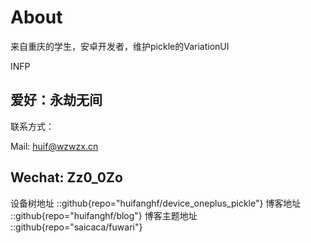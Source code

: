 # About
来自重庆的学生，安卓开发者，维护pickle的VariationUI

INFP

爱好：永劫无间
---
联系方式：

Mail: huif@wzwzx.cn

Wechat: Zz0_0Zo
---
设备树地址
::github{repo="huifanghf/device_oneplus_pickle"}
博客地址
::github{repo="huifanghf/blog"}
博客主题地址
::github{repo="saicaca/fuwari"}